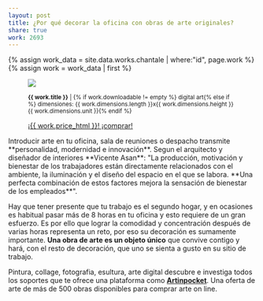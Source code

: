 ```yaml
---
layout: post
title: ¿Por qué decorar la oficina con obras de arte originales?
share: true
work: 2693
---
```


{% assign work_data = site.data.works.chantale | where:"id", page.work %}
{% assign work = work_data | first %}
<figure class="text-center">
	<img src="{{ work.featured_src }}">
	<figcaption>
		<p><small><strong>{{ work.title }}</strong> | {% if work.downloadable != empty %} digital art{% else if %} dimensiones: {{ work.dimensions.length }}x{{ work.dimensions.height }} {{ work.dimensions.unit }}{% endif %}</small></p>
		<p><a href="{{ work.permalink }}" class="btn btn-primary btn-lg">¡{{ work.price_html }}! ¡comprar! <i class="fa fa-credit-card"></i></a></p>
	</figcaption>
</figure>
Introducir arte en tu oficina, sala de reuniones o despacho transmite **personalidad, modernidad e innovación**. Segun el arquitecto y diseñador de interiores **Vicente Asan**: "La producción, motivación y bienestar de los trabajadores están directamente relacionados con el ambiente, la iluminación y el diseño del espacio en el que se labora. **Una perfecta combinación de estos factores mejora la sensación de bienestar de los empleados**".

Hay que tener presente que tu trabajo es el segundo hogar, y en ocasiones es habitual pasar más de 8 horas en tu oficina y esto requiere de un gran esfuerzo. Es por ello que lograr la comodidad y concentración después de varias horas representa un reto, por eso su decoración es sumamente importante. **Una obra de arte es un objeto único** que convive contigo y hará, con el resto de decoración, que uno se sienta a gusto en su sitio de trabajo.

Pintura, collage, fotografia, esultura, arte digital descubre e investiga todos los soportes que te ofrece una plataforma como **[Artinpocket](http://www.artinpocekt.cat/)**. Una oferta de arte de más de 500 obras disponibles para comprar arte on line.